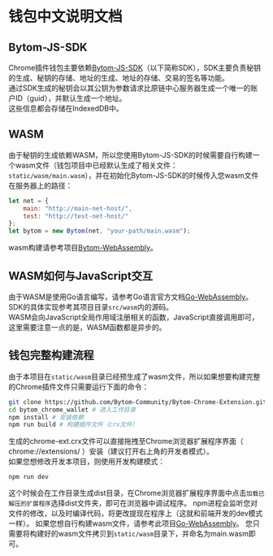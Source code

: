 # 钱包中文说明文档

## Bytom-JS-SDK
Chrome插件钱包主要依赖[Bytom-JS-SDK](https://github.com/Bytom-Community/Bytom-JS-SDK)（以下简称SDK），SDK主要负责秘钥的生成、秘钥的存储、地址的生成、地址的存储、交易的签名等功能。<br>
通过SDK生成的秘钥会以其公钥为参数请求比原链中心服务器生成一个唯一的账户ID（guid），并默认生成一个地址。<br>
这些信息都会存储在IndexedDB中。<br>

## WASM
由于秘钥的生成依赖WASM，所以您使用Bytom-JS-SDK的时候需要自行构建一个wasm文件（钱包项目中已经默认生成了相关文件：`static/wasm/main.wasm`），并在初始化Bytom-JS-SDK的时候传入您wasm文件在服务器上的路径：
```js
let net = {
    main: "http://main-net-host/",
    test: "http://test-net-host/"
};
let bytom = new Bytom(net, "your-path/main.wasm");
```
wasm构建请参考项目[Bytom-WebAssembly](https://github.com/Bytom-Community/Bytom-WebAssembly)。

## WASM如何与JavaScript交互
由于WASM是使用Go语言编写，请参考Go语言官方文档[Go-WebAssembly](https://github.com/golang/go/wiki/WebAssembly)。<br>
SDK的具体实现参考其项目目录`src/wasm`内的源码。<br>
WASM会向JavaScript全局作用域注册相关的函数，JavaScript直接调用即可，这里需要注意一点的是，WASM函数都是异步的。

## 钱包完整构建流程
由于本项目在`static/wasm`目录已经预生成了wasm文件，所以如果想要构建完整的Chrome插件文件只需要运行下面的命令：
```sh
git clone https://github.com/Bytom-Community/Bytom-Chrome-Extension.git bytom_chrome_wallet # clone项目
cd bytom_chrome_wallet # 进入工作目录
npm install # 安装依赖
npm run build # 构建插件文件（crx文件）
```
生成的chrome-ext.crx文件可以直接拖拽至Chrome浏览器扩展程序界面（ chrome://extensions/ ）安装（建议打开右上角的开发者模式）。<br>
如果您想修改开发本项目，则使用开发构建模式：
```
npm run dev
```
这个时候会在工作目录生成dist目录，在Chrome浏览器扩展程序界面中点击`加载已解压的扩展程序`选择dist文件夹，即可在浏览器中调试程序。
npm进程会监听您对文件的修改，以及时编译代码，将更改提现在程序上（这就和前端开发的dev模式一样）。
如果您想自行构建wasm文件，请参考此项目[Go-WebAssembly](https://github.com/golang/go/wiki/WebAssembly)。
您只需要将构建好的wasm文件拷贝到`static/wasm`目录下，并命名为main.wasm即可。

